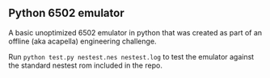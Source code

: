 ## Python 6502 emulator

A basic unoptimized 6502 emulator in python that was created as part of an offline (aka acapella) engineering challenge. 

Run `python test.py nestest.nes nestest.log` to test the emulator against the standard nestest rom included in the repo.
